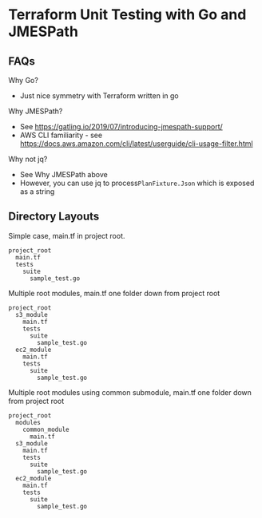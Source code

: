 # Terraform Unit Testing with Go and JMESPath



## FAQs

Why Go?
- Just nice symmetry with Terraform written in go

Why JMESPath?
- See https://gatling.io/2019/07/introducing-jmespath-support/
- AWS CLI familiarity - see https://docs.aws.amazon.com/cli/latest/userguide/cli-usage-filter.html

Why not jq?
- See Why JMESPath above
- However, you can use jq to process`PlanFixture.Json` which is exposed as a string


## Directory Layouts

Simple case, main.tf in project root.
```text
project_root
  main.tf
  tests
    suite
      sample_test.go
```

Multiple root modules, main.tf one folder down from project root
```text
project_root
  s3_module
    main.tf
    tests
      suite
        sample_test.go
  ec2_module
    main.tf
    tests
      suite
        sample_test.go
```

Multiple root modules using common submodule, main.tf one folder down from project root
```text
project_root
  modules
    common_module
      main.tf
  s3_module
    main.tf
    tests
      suite
        sample_test.go
  ec2_module
    main.tf
    tests
      suite
        sample_test.go
```
